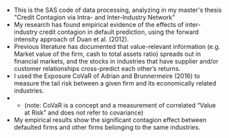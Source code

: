 - This is the SAS code of data processing, analyzing in my master's thesis "Credit Contagion via Intra- and Inter-Industry Network"
- My research has found empirical evidence of the effects of inter-industry credit contagion in default prediction, using the forward intensity approach of Duan et al. (2012).
- Previous literature has documented that value-relevant information (e.g. Market value of the firm, cash to total assets ratio) spreads out in financial markets, and the stocks in industries that have supplier and/or customer relationships cross-predict each other’s returns.
- I used the Exposure CoVaR of Adrian and Brunnermeire (2016) to measure the tail risk between a given firm and its economically related industries.
- - (note: CoVaR is a concept and a measurement of correlated “Value at Risk” and does not refer to covariance)
- My empirical results show the significant contagion effect between defaulted firms and other firms belonging to the same industries.
